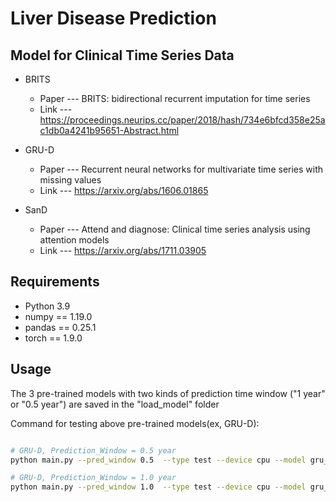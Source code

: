 # Liver Disease Prediction

## Model for Clinical Time Series Data


* BRITS
    * Paper --- BRITS: bidirectional recurrent imputation for time series
    * Link --- https://proceedings.neurips.cc/paper/2018/hash/734e6bfcd358e25ac1db0a4241b95651-Abstract.html


* GRU-D
    * Paper --- Recurrent neural networks for multivariate time series with missing values
    * Link ---  https://arxiv.org/abs/1606.01865

* SanD
    * Paper --- Attend and diagnose: Clinical time series analysis using attention models
    * Link ---  https://arxiv.org/abs/1711.03905

## Requirements

- Python 3.9
- numpy == 1.19.0
- pandas == 0.25.1
- torch == 1.9.0



## Usage
The 3 pre-trained models with two kinds of prediction time window ("1 year" or "0.5 year") are saved in the "load_model" folder 

Command for testing above pre-trained models(ex, GRU-D):


```bash

# GRU-D, Prediction_Window = 0.5 year
python main.py --pred_window 0.5  --type test --device cpu --model gru_d --load_model gru_d_0.5.pth

# GRU-D, Prediction_Window = 1.0 year
python main.py --pred_window 1.0  --type test --device cpu --model gru_d --load_model gru_d_1.0.pth

``` 

